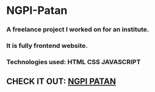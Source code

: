 # NGPI-Patan
### A freelance project I worked on for an institute. 
### It is fully frontend website.
### Technologies used: HTML CSS JAVASCRIPT
## CHECK IT OUT: [NGPI PATAN](https://ngpipatan.com/)
